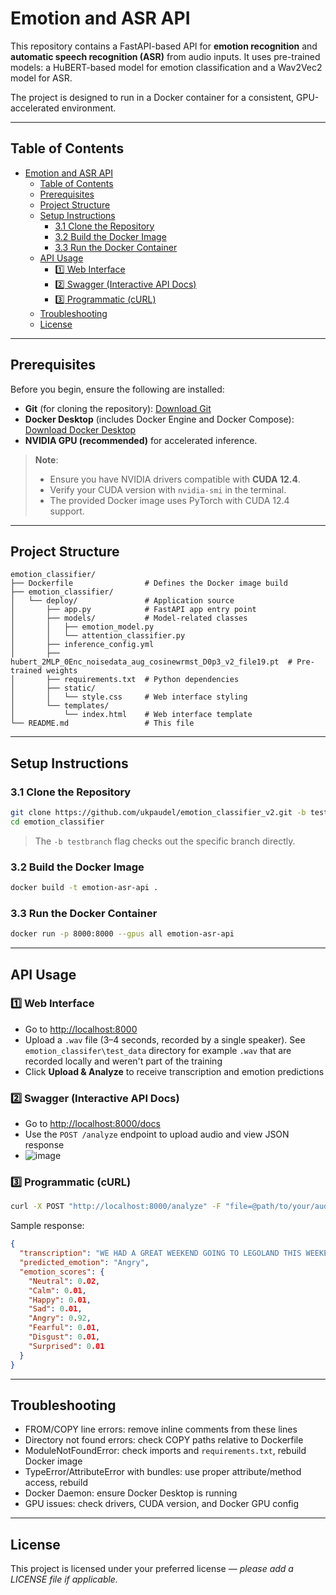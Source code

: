 
# Emotion and ASR API

This repository contains a FastAPI-based API for **emotion recognition** and **automatic speech recognition (ASR)** from audio inputs. It uses pre-trained models: a HuBERT-based model for emotion classification and a Wav2Vec2 model for ASR.

The project is designed to run in a Docker container for a consistent, GPU-accelerated environment.

---

## Table of Contents

- [Emotion and ASR API](#emotion-and-asr-api)
  - [Table of Contents](#table-of-contents)
  - [Prerequisites](#prerequisites)
  - [Project Structure](#project-structure)
  - [Setup Instructions](#setup-instructions)
    - [3.1 Clone the Repository](#31-clone-the-repository)
    - [3.2 Build the Docker Image](#32-build-the-docker-image)
    - [3.3 Run the Docker Container](#33-run-the-docker-container)
  - [API Usage](#api-usage)
    - [1️⃣ Web Interface](#1️⃣-web-interface)
    - [2️⃣ Swagger (Interactive API Docs)](#2️⃣-swagger-interactive-api-docs)
    - [3️⃣ Programmatic (cURL)](#3️⃣-programmatic-curl)
  - [Troubleshooting](#troubleshooting)
  - [License](#license)

---

## Prerequisites

Before you begin, ensure the following are installed:

- **Git** (for cloning the repository): [Download Git](https://git-scm.com/downloads)
- **Docker Desktop** (includes Docker Engine and Docker Compose): [Download Docker Desktop](https://www.docker.com/products/docker-desktop/)
- **NVIDIA GPU (recommended)** for accelerated inference.

> **Note**:
> - Ensure you have NVIDIA drivers compatible with **CUDA 12.4**.
> - Verify your CUDA version with `nvidia-smi` in the terminal.
> - The provided Docker image uses PyTorch with CUDA 12.4 support.

---

## Project Structure

```plaintext
emotion_classifier/
├── Dockerfile                # Defines the Docker image build
├── emotion_classifier/
│   └── deploy/               # Application source
│       ├── app.py            # FastAPI app entry point
│       ├── models/           # Model-related classes
│       │   ├── emotion_model.py
│       │   └── attention_classifier.py
│       ├── inference_config.yml
│       ├── hubert_2MLP_0Enc_noisedata_aug_cosinewrmst_D0p3_v2_file19.pt  # Pre-trained weights
│       ├── requirements.txt  # Python dependencies
│       ├── static/
│       │   └── style.css     # Web interface styling
│       └── templates/
│           └── index.html    # Web interface template
└── README.md                 # This file
```

---

## Setup Instructions

### 3.1 Clone the Repository

```bash
git clone https://github.com/ukpaudel/emotion_classifier_v2.git -b testbranch
cd emotion_classifier
```

> The `-b testbranch` flag checks out the specific branch directly.

### 3.2 Build the Docker Image

```bash
docker build -t emotion-asr-api .
```

### 3.3 Run the Docker Container

```bash
docker run -p 8000:8000 --gpus all emotion-asr-api
```

---

## API Usage

### 1️⃣ Web Interface

- Go to [http://localhost:8000](http://localhost:8000)
- Upload a `.wav` file (3–4 seconds, recorded by a single speaker). See `emotion_classifer\test_data` directory for example `.wav` that are recorded locally and weren't part of the training
- Click **Upload & Analyze** to receive transcription and emotion predictions

### 2️⃣ Swagger (Interactive API Docs)

- Go to [http://localhost:8000/docs](http://localhost:8000/docs)
- Use the `POST /analyze` endpoint to upload audio and view JSON response
- ![image](https://github.com/user-attachments/assets/dc28f0c6-9404-42bf-92ff-c3be61982158)

### 3️⃣ Programmatic (cURL)

```bash
curl -X POST "http://localhost:8000/analyze" -F "file=@path/to/your/audio.wav"
```

Sample response:

```json
{
  "transcription": "WE HAD A GREAT WEEKEND GOING TO LEGOLAND THIS WEEKEND",
  "predicted_emotion": "Angry",
  "emotion_scores": {
    "Neutral": 0.02,
    "Calm": 0.01,
    "Happy": 0.01,
    "Sad": 0.01,
    "Angry": 0.92,
    "Fearful": 0.01,
    "Disgust": 0.01,
    "Surprised": 0.01
  }
}
```

---

## Troubleshooting

- FROM/COPY line errors: remove inline comments from these lines
- Directory not found errors: check COPY paths relative to Dockerfile
- ModuleNotFoundError: check imports and `requirements.txt`, rebuild Docker image
- TypeError/AttributeError with bundles: use proper attribute/method access, rebuild
- Docker Daemon: ensure Docker Desktop is running
- GPU issues: check drivers, CUDA version, and Docker GPU config

---

## License

This project is licensed under your preferred license — *please add a LICENSE file if applicable.*
